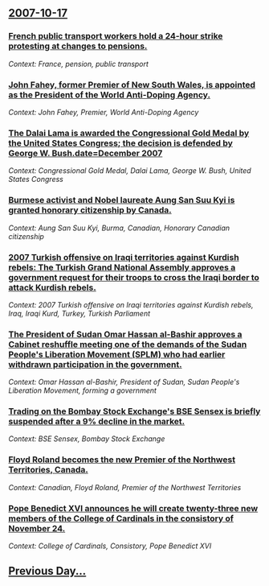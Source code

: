 ## [2007-10-17](/news/2007/10/17/index.md)

### [ French public transport workers hold a 24-hour strike protesting at changes to pensions. ](/news/2007/10/17/french-public-transport-workers-hold-a-24-hour-strike-protesting-at-changes-to-pensions.md)
_Context: France, pension, public transport_

### [ John Fahey, former Premier of New South Wales, is appointed as the President of the World Anti-Doping Agency. ](/news/2007/10/17/john-fahey-former-premier-of-new-south-wales-is-appointed-as-the-president-of-the-world-anti-doping-agency.md)
_Context: John Fahey, Premier, World Anti-Doping Agency_

### [ The Dalai Lama is awarded the Congressional Gold Medal by the United States Congress; the decision is defended by George W. Bush.date=December 2007](/news/2007/10/17/the-dalai-lama-is-awarded-the-congressional-gold-medal-by-the-united-states-congress-the-decision-is-defended-by-george-w-bush-date-decem.md)
_Context: Congressional Gold Medal, Dalai Lama, George W. Bush, United States Congress_

### [ Burmese activist and Nobel laureate Aung San Suu Kyi is granted honorary citizenship by Canada. ](/news/2007/10/17/burmese-activist-and-nobel-laureate-aung-san-suu-kyi-is-granted-honorary-citizenship-by-canada.md)
_Context: Aung San Suu Kyi, Burma, Canadian, Honorary Canadian citizenship_

### [ 2007 Turkish offensive on Iraqi territories against Kurdish rebels: The Turkish Grand National Assembly approves a government request for their troops to cross the Iraqi border to attack Kurdish rebels. ](/news/2007/10/17/2007-turkish-offensive-on-iraqi-territories-against-kurdish-rebels-the-turkish-grand-national-assembly-approves-a-government-request-for-t.md)
_Context: 2007 Turkish offensive on Iraqi territories against Kurdish rebels, Iraq, Iraqi Kurd, Turkey, Turkish Parliament_

### [ The President of Sudan Omar Hassan al-Bashir approves a Cabinet reshuffle meeting one of the demands of the Sudan People's Liberation Movement (SPLM) who had earlier withdrawn participation in the government. ](/news/2007/10/17/the-president-of-sudan-omar-hassan-al-bashir-approves-a-cabinet-reshuffle-meeting-one-of-the-demands-of-the-sudan-people-s-liberation-movem.md)
_Context: Omar Hassan al-Bashir, President of Sudan, Sudan People's Liberation Movement, forming a government_

### [ Trading on the Bombay Stock Exchange's BSE Sensex is briefly suspended after a 9% decline in the market. ](/news/2007/10/17/trading-on-the-bombay-stock-exchange-s-bse-sensex-is-briefly-suspended-after-a-9-decline-in-the-market.md)
_Context: BSE Sensex, Bombay Stock Exchange_

### [ Floyd Roland becomes the new Premier of the Northwest Territories, Canada. ](/news/2007/10/17/floyd-roland-becomes-the-new-premier-of-the-northwest-territories-canada.md)
_Context: Canadian, Floyd Roland, Premier of the Northwest Territories_

### [ Pope Benedict XVI announces he will create twenty-three new members of the College of Cardinals in the consistory of November 24. ](/news/2007/10/17/pope-benedict-xvi-announces-he-will-create-twenty-three-new-members-of-the-college-of-cardinals-in-the-consistory-of-november-24.md)
_Context: College of Cardinals, Consistory, Pope Benedict XVI_

## [Previous Day...](/news/2007/10/16/index.md)

